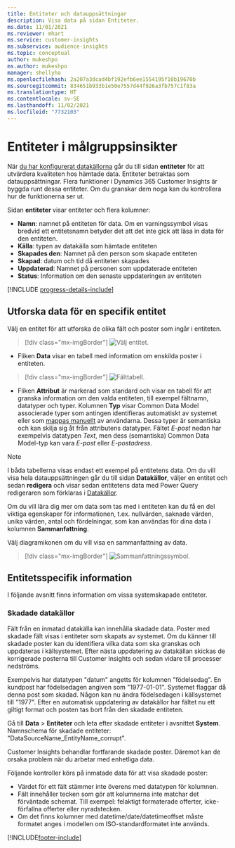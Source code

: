 ```yaml
---
title: Entiteter och datauppsättningar
description: Visa data på sidan Entiteter.
ms.date: 11/01/2021
ms.reviewer: mhart
ms.service: customer-insights
ms.subservice: audience-insights
ms.topic: conceptual
author: mukeshpo
ms.author: mukeshpo
manager: shellyha
ms.openlocfilehash: 2a207a3dcad4bf192efb6ee1554195f10b19670b
ms.sourcegitcommit: 834651b933b1e50e7557d44f926a3fb757c1f83a
ms.translationtype: HT
ms.contentlocale: sv-SE
ms.lasthandoff: 11/02/2021
ms.locfileid: "7732103"
---
```

# <a name="entities-in-audience-insights"></a>Entiteter i målgruppsinsikter

När [du har konfigurerat datakällorna](data-sources.md) går du till sidan **entiteter** för att utvärdera kvaliteten hos hämtade data. Entiteter betraktas som datauppsättningar. Flera funktioner i Dynamics 365 Customer Insights är byggda runt dessa entiteter. Om du granskar dem noga kan du kontrollera hur de funktionerna ser ut.

Sidan **entiteter** visar entiteter och flera kolumner:

- **Namn**: namnet på entiteten för data. Om en varningssymbol visas bredvid ett entitetsnamn betyder det att det inte gick att läsa in data för den entiteten.
- **Källa**: typen av datakälla som hämtade entiteten
- **Skapades den**: Namnet på den person som skapade entiteten
- **Skapad**: datum och tid då entiteten skapades
- **Uppdaterad**: Namnet på personen som uppdaterade entiteten
- **Status**: Information om den senaste uppdateringen av entiteten

[!INCLUDE [progress-details-include](../includes/progress-details-pane.md)]

## <a name="explore-a-specific-entitys-data"></a>Utforska data för en specifik entitet

Välj en entitet för att utforska de olika fält och poster som ingår i entiteten.

> [!div class="mx-imgBorder"]
> ![Välj entitet.](media/data-manager-entities-data.png "Välj en entitet")

- Fliken **Data** visar en tabell med information om enskilda poster i entiteten.

> [!div class="mx-imgBorder"]
> ![Fälttabell.](media/data-manager-entities-fields.PNG "Fälttabell")

- Fliken **Attribut** är markerad som standard och visar en tabell för att granska information om den valda entiteten, till exempel fältnamn, datatyper och typer. Kolumnen **Typ** visar Common Data Model associerade typer som antingen identifieras automatiskt av systemet eller som [mappas manuellt](map-entities.md) av användarna. Dessa typer är semantiska och kan skilja sig åt från attributens datatyper. Fältet *E-post* nedan har exempelvis datatypen *Text*, men dess (semantiska) Common Data Model-typ kan vara *E-post* eller *E-postadress*.

> [!NOTE]
> I båda tabellerna visas endast ett exempel på entitetens data. Om du vill visa hela datauppsättningen går du till sidan **Datakällor**, väljer en entitet och sedan **redigera** och visar sedan entitetens data med Power Query redigeraren som förklaras i [Datakällor](data-sources.md).

Om du vill lära dig mer om data som tas med i entiteten kan du få en del viktiga egenskaper för informationen, t.ex. nullvärden, saknade värden, unika värden, antal och fördelningar, som kan användas för dina data i kolumnen **Sammanfattning**.

Välj diagramikonen om du vill visa en sammanfattning av data.

> [!div class="mx-imgBorder"]
> ![Sammanfattningssymbol.](media/data-manager-entities-summary.png "Datasammanfattningstabell")

## <a name="entity-specific-information"></a>Entitetsspecifik information

I följande avsnitt finns information om vissa systemskapade entiteter.

### <a name="corrupted-data-sources"></a>Skadade datakällor

Fält från en inmatad datakälla kan innehålla skadade data. Poster med skadade fält visas i entiteter som skapats av systemet. Om du känner till skadade poster kan du identifiera vilka data som ska granskas och uppdateras i källsystemet. Efter nästa uppdatering av datakällan skickas de korrigerade posterna till Customer Insights och sedan vidare till processer nedströms. 

Exempelvis har datatypen &quot;datum&quot; angetts för kolumnen &quot;födelsedag&quot;. En kundpost har födelsedagen angiven som &quot;1977-01-01&quot;. Systemet flaggar då denna post som skadad. Någon kan nu ändra födelsedagen i källsystemet till &quot;1977&quot;. Efter en automatisk uppdatering av datakällor har fältet nu ett giltigt format och posten tas bort från den skadade entiteten. 

Gå till **Data** > **Entiteter** och leta efter skadade entiteter i avsnittet **System**. Namnschema för skadade entiteter: &quot;DataSourceName_EntityName_corrupt&quot;.

Customer Insights behandlar fortfarande skadade poster. Däremot kan de orsaka problem när du arbetar med enhetliga data.

Följande kontroller körs på inmatade data för att visa skadade poster: 

- Värdet för ett fält stämmer inte överens med datatypen för kolumnen.
- Fält innehåller tecken som gör att kolumnerna inte matchar det förväntade schemat. Till exempel: felaktigt formaterade offerter, icke-förfallna offerter eller nyradstecken.
- Om det finns kolumner med datetime/date/datetimeoffset måste formatet anges i modellen om ISO-standardformatet inte används.



[!INCLUDE[footer-include](../includes/footer-banner.md)]

